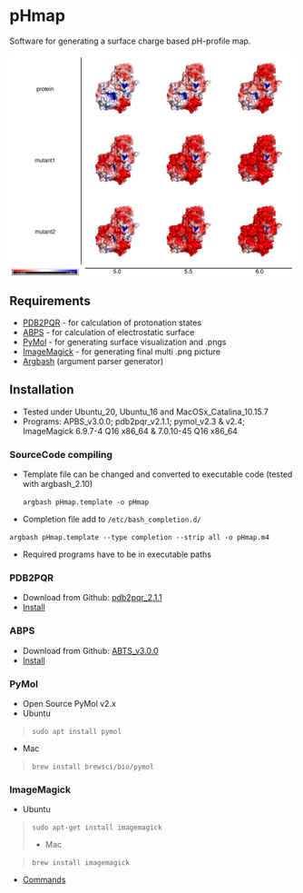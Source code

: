 # pHmap
Software for generating a surface charge based pH-profile map.

<img src="./pH_profile+label_axis.png" alt="pH_profile" style="zoom:50%;" />

## Requirements
- [PDB2PQR](http://www.poissonboltzmann.org/) - for calculation of protonation states
- [ABPS](http://www.poissonboltzmann.org/) - for calculation of electrostatic surface
- [PyMol](https://github.com/schrodinger/pymol-open-source) - for generating surface visualization and .pngs
- [ImageMagick](https://imagemagick.org/) - for generating final multi .png picture
- [Argbash](https://argbash.readthedocs.io/en/latest/index.html) (argument parser generator)

## Installation

- Tested under Ubuntu_20, Ubuntu_16 and MacOSx_Catalina_10.15.7
- Programs: APBS_v3.0.0; pdb2pqr_v2.1.1; pymol_v2.3 & v2.4; ImageMagick 6.9.7-4 Q16 x86_64 & 7.0.10-45 Q16 x86_64

### SourceCode compiling

- Template file can be changed and converted to executable code (tested with argbash_2.10)

  `argbash pHmap.template -o pHmap`

 - Completion file add to `/etc/bash_completion.d/`

  `argbash pHmap.template --type completion --strip all -o pHmap.m4`

- Required programs have to be in executable paths

### PDB2PQR

- Download from Github: [pdb2pqr_2.1.1](https://github.com/Electrostatics/pdb2pqr/releases/tag/v2.1.1)
- [Install](https://erikbreslmayr.medium.com/installing-pre-compiled-apbs-for-electrostatic-surface-and-pdb2pqr-for-protonation-state-15fd068574b9)

### ABPS

- Download from Github: [ABTS_v3.0.0](https://github.com/Electrostatics/apbs/releases/tag/v3.0.0)
- [Install](https://erikbreslmayr.medium.com/installing-pre-compiled-apbs-for-electrostatic-surface-and-pdb2pqr-for-protonation-state-15fd068574b9)

### PyMol

- Open Source PyMol v2.x
- Ubuntu

> `sudo apt install pymol`

  - Mac

> `brew install brewsci/bio/pymol`

### ImageMagick

- Ubuntu

> `sudo apt-get install imagemagick`
>
> -  Mac

> `brew install imagemagick` 

- [Commands](https://imagemagick.org/script/command-line-options.php#fill)
